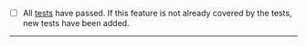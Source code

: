 - [ ] All [tests](https://github.com/jfrog/build-info/actions/workflows/integrationTests.yml) have passed. If this feature is not already covered by the tests, new tests have been added.
-----
